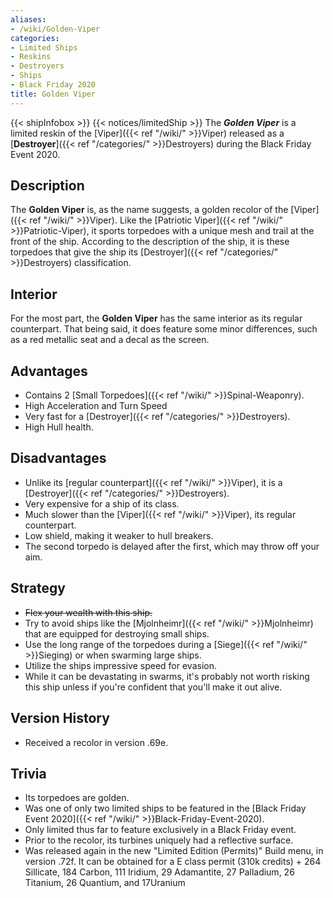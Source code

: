 ```yaml
---
aliases:
- /wiki/Golden-Viper
categories:
- Limited Ships
- Reskins
- Destroyers
- Ships
- Black Friday 2020
title: Golden Viper
---
```


{{< shipInfobox >}} {{< notices/limitedShip >}} The **_Golden Viper_** is a limited reskin of the [Viper]({{< ref "/wiki/" >}}Viper) released as a [**Destroyer**]({{< ref "/categories/" >}}Destroyers) during the Black Friday Event 2020. 

## Description

The **Golden Viper** is, as the name suggests, a golden recolor of the [Viper]({{< ref "/wiki/" >}}Viper). Like the [Patriotic Viper]({{< ref "/wiki/" >}}Patriotic-Viper), it sports torpedoes with a unique mesh and trail at the front of the ship. According to the description of the ship, it is these torpedoes that give the ship its [Destroyer]({{< ref "/categories/" >}}Destroyers) classification.

## Interior

For the most part, the **Golden Viper** has the same interior as its regular counterpart. That being said, it does feature some minor differences, such as a red metallic seat and a decal as the screen.

## Advantages

- Contains 2 [Small Torpedoes]({{< ref "/wiki/" >}}Spinal-Weaponry).
- High Acceleration and Turn Speed
- Very fast for a [Destroyer]({{< ref "/categories/" >}}Destroyers).
- High Hull health.

## Disadvantages

- Unlike its [regular counterpart]({{< ref "/wiki/" >}}Viper), it is a [Destroyer]({{< ref "/categories/" >}}Destroyers).
- Very expensive for a ship of its class.
- Much slower than the [Viper]({{< ref "/wiki/" >}}Viper), its regular counterpart.
- Low shield, making it weaker to hull breakers.
- The second torpedo is delayed after the first, which may throw off your aim.

## Strategy

- <s>Flex your wealth with this ship.</s>
- Try to avoid ships like the [Mjolnheimr]({{< ref "/wiki/" >}}Mjolnheimr) that are equipped for destroying small ships.
- Use the long range of the torpedoes during a [Siege]({{< ref "/wiki/" >}}Sieging) or when swarming large ships.
- Utilize the ships impressive speed for evasion.
- While it can be devastating in swarms, it's probably not worth risking this ship unless if you're confident that you'll make it out alive.

## Version History 

- Received a recolor in version .69e.

## Trivia

- Its torpedoes are golden.
- Was one of only two limited ships to be featured in the [Black Friday Event 2020]({{< ref "/wiki/" >}}Black-Friday-Event-2020).
- Only limited thus far to feature exclusively in a Black Friday event.
- Prior to the recolor, its turbines uniquely had a reflective surface.
- Was released again in the new "Limited Edition (Permits)" Build menu, in version .72f. It can be obtained for a E class permit (310k credits) + 264 Sillicate, 184 Carbon, 111 Iridium, 29 Adamantite, 27 Palladium, 26 Titanium, 26 Quantium, and 17Uranium